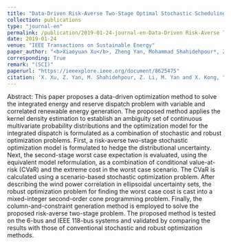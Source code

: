 ```yaml
---
title: "Data-Driven Risk-Averse Two-Stage Optimal Stochastic Scheduling of Energy and Reserve With Correlated Wind Power"
collection: publications
type: "journal-en"
permalink: /publication/2019-01-24-journal-en-Data-Driven Risk-Averse Two-Stage Optimal Stochastic Scheduling of Energy and Reserve With Correlated Wind Power
date: 2019-01-24
venue: "IEEE Transactions on Sustainable Energy"
paper_author: "<b>Xiaoyuan Xu</b>, Zheng Yan, Mohammad Shahidehpour*, Zhiyi Li, Mingyu Yan, Xiangrui Kong"
corresponding: True
remark: "(SCI)"
paperurl: "https://ieeexplore.ieee.org/document/8625475"
citation: 'X. Xu, Z. Yan, M. Shahidehpour, Z. Li, M. Yan and X. Kong, "Data-Driven Risk-Averse Two-Stage Optimal Stochastic Scheduling of Energy and Reserve With Correlated Wind Power," <i>IEEE Transactions on Sustainable Energy</i>, vol. 11, no. 1, pp. 436-447, Jan. 2020.'
---
```


Abstract:
This paper proposes a data-driven optimization method to solve the integrated energy and reserve dispatch problem with variable and correlated renewable energy generation. The proposed method applies the kernel density estimation to establish an ambiguity set of continuous multivariate probability distributions and the optimization model for the integrated dispatch is formulated as a combination of stochastic and robust optimization problems. First, a risk-averse two-stage stochastic optimization model is formulated to hedge the distributional uncertainty. Next, the second-stage worst case expectation is evaluated, using the equivalent model reformulation, as a combination of conditional value-at-risk (CVaR) and the extreme cost in the worst case scenario. The CVaR is calculated using a scenario-based stochastic optimization problem. After describing the wind power correlation in ellipsoidal uncertainty sets, the robust optimization problem for finding the worst case cost is cast into a mixed-integer second-order cone programming problem. Finally, the column-and-constraint generation method is employed to solve the proposed risk-averse two-stage problem. The proposed method is tested on the 6-bus and IEEE 118-bus systems and validated by comparing the results with those of conventional stochastic and robust optimization methods.